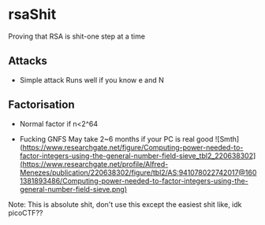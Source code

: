 # rsaShit
Proving that RSA is shit-one step at a time

## Attacks
- Simple attack
  Runs well if you know e and N

## Factorisation
- Normal factor
  if n<2^64

- Fucking GNFS
  May take 2~6 months if your PC is real good
  ![Smth](https://www.researchgate.net/figure/Computing-power-needed-to-factor-integers-using-the-general-number-field-sieve_tbl2_220638302](https://www.researchgate.net/profile/Alfred-Menezes/publication/220638302/figure/tbl2/AS:941078022742017@1601381893486/Computing-power-needed-to-factor-integers-using-the-general-number-field-sieve.png)

Note:
This is absolute shit, don't use this except the easiest shit like, idk picoCTF??
